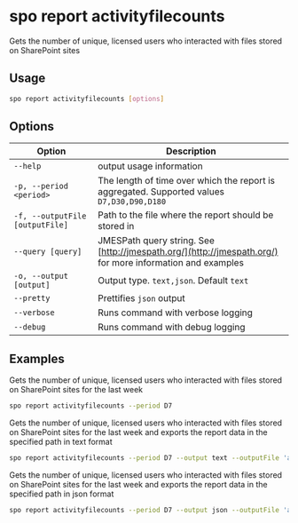 # spo report activityfilecounts

Gets the number of unique, licensed users who interacted with files stored on SharePoint sites

## Usage

```sh
spo report activityfilecounts [options]
```

## Options

Option|Description
------|-----------
`--help`|output usage information
`-p, --period <period>`|The length of time over which the report is aggregated. Supported values `D7,D30,D90,D180`
`-f, --outputFile [outputFile]`|Path to the file where the report should be stored in
`--query [query]`|JMESPath query string. See [http://jmespath.org/](http://jmespath.org/) for more information and examples
`-o, --output [output]`|Output type. `text,json`. Default `text`
`--pretty`|Prettifies `json` output
`--verbose`|Runs command with verbose logging
`--debug`|Runs command with debug logging

## Examples

Gets the number of unique, licensed users who interacted with files stored on SharePoint sites for the last week

```sh
spo report activityfilecounts --period D7
```

Gets the number of unique, licensed users who interacted with files stored on SharePoint sites for the last week and exports the report data in the specified path in text format

```sh
spo report activityfilecounts --period D7 --output text --outputFile 'activityfilecounts.txt'
```

Gets the number of unique, licensed users who interacted with files stored on SharePoint sites for the last week and exports the report data in the specified path in json format

```sh
spo report activityfilecounts --period D7 --output json --outputFile 'activityfilecounts.json'
```
